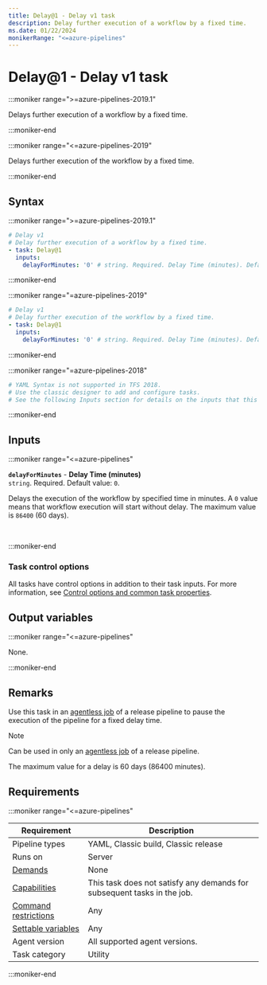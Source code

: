 ```yaml
---
title: Delay@1 - Delay v1 task
description: Delay further execution of a workflow by a fixed time.
ms.date: 01/22/2024
monikerRange: "<=azure-pipelines"
---
```


# Delay@1 - Delay v1 task

<!-- :::description::: -->
:::moniker range=">=azure-pipelines-2019.1"

<!-- :::editable-content name="description"::: -->
Delays further execution of a workflow by a fixed time.
<!-- :::editable-content-end::: -->

:::moniker-end

:::moniker range="<=azure-pipelines-2019"

<!-- :::editable-content name="description"::: -->
Delays further execution of the workflow by a fixed time.
<!-- :::editable-content-end::: -->

:::moniker-end
<!-- :::description-end::: -->

<!-- :::syntax::: -->
## Syntax

:::moniker range=">=azure-pipelines-2019.1"

```yaml
# Delay v1
# Delay further execution of a workflow by a fixed time.
- task: Delay@1
  inputs:
    delayForMinutes: '0' # string. Required. Delay Time (minutes). Default: 0.
```

:::moniker-end

:::moniker range="=azure-pipelines-2019"

```yaml
# Delay v1
# Delay further execution of the workflow by a fixed time.
- task: Delay@1
  inputs:
    delayForMinutes: '0' # string. Required. Delay Time (minutes). Default: 0.
```

:::moniker-end

:::moniker range="=azure-pipelines-2018"

```yaml
# YAML Syntax is not supported in TFS 2018.
# Use the classic designer to add and configure tasks.
# See the following Inputs section for details on the inputs that this task supports.
```

:::moniker-end
<!-- :::syntax-end::: -->

<!-- :::inputs::: -->
## Inputs

<!-- :::item name="delayForMinutes"::: -->
:::moniker range="<=azure-pipelines"

**`delayForMinutes`** - **Delay Time (minutes)**<br>
`string`. Required. Default value: `0`.<br>
<!-- :::editable-content name="helpMarkDown"::: -->
Delays the execution of the workflow by specified time in minutes. A `0` value means that workflow execution will start without delay. The maximum value is `86400` (60 days).
<!-- :::editable-content-end::: -->
<br>

:::moniker-end
<!-- :::item-end::: -->

### Task control options

All tasks have control options in addition to their task inputs. For more information, see [Control options and common task properties](/azure/devops/pipelines/yaml-schema/steps-task#common-task-properties).
<!-- :::inputs-end::: -->

<!-- :::outputVariables::: -->
## Output variables

:::moniker range="<=azure-pipelines"

None.

:::moniker-end
<!-- :::outputVariables-end::: -->

<!-- :::remarks::: -->
<!-- :::editable-content name="remarks"::: -->
## Remarks

Use this task in an [agentless job](/azure/devops/pipelines/process/phases#server-jobs) of a release pipeline to pause the execution of the pipeline for a fixed delay time.

> [!NOTE]
> Can be used in only an [agentless job](/azure/devops/pipelines/process/phases#server-jobs) of a release pipeline.

The maximum value for a delay is 60 days (86400 minutes).
<!-- :::editable-content-end::: -->
<!-- :::remarks-end::: -->

<!-- :::examples::: -->
<!-- :::editable-content name="examples"::: -->
<!-- :::editable-content-end::: -->
<!-- :::examples-end::: -->

<!-- :::properties::: -->
## Requirements

:::moniker range="<=azure-pipelines"

| Requirement | Description |
|-------------|-------------|
| Pipeline types | YAML, Classic build, Classic release |
| Runs on | Server |
| [Demands](/azure/devops/pipelines/process/demands) | None |
| [Capabilities](/azure/devops/pipelines/agents/agents#capabilities) | This task does not satisfy any demands for subsequent tasks in the job. |
| [Command restrictions](/azure/devops/pipelines/security/templates#agent-logging-command-restrictions) | Any |
| [Settable variables](/azure/devops/pipelines/security/templates#agent-logging-command-restrictions) | Any |
| Agent version | All supported agent versions. |
| Task category | Utility |

:::moniker-end
<!-- :::properties-end::: -->

<!-- :::see-also::: -->
<!-- :::editable-content name="seeAlso"::: -->
<!-- :::editable-content-end::: -->
<!-- :::see-also-end::: -->